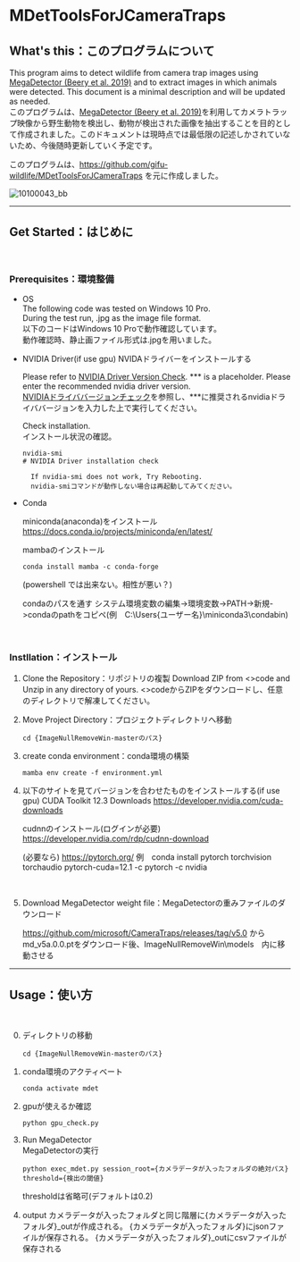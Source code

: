 # MDetToolsForJCameraTraps

## What's this：このプログラムについて

This program aims to detect wildlife from camera trap images using [MegaDetector (Beery et al. 2019)](https://github.com/microsoft/CameraTraps) and to extract images in which animals were detected. This document is a minimal description and will be updated as needed.  
このプログラムは、[MegaDetector (Beery et al. 2019)](https://github.com/microsoft/CameraTraps)を利用してカメラトラップ映像から野生動物を検出し、動物が検出された画像を抽出することを目的として作成されました。このドキュメントは現時点では最低限の記述しかされていないため、今後随時更新していく予定です。

このプログラムは、https://github.com/gifu-wildlife/MDetToolsForJCameraTraps を元に作成しました。
 
![10100043_bb](https://github.com/yodaka0/ImageNullRemoveWin/assets/38493521/ed5624b0-7db4-4a96-a817-49c062d88e70)

---

## Get Started：はじめに

<br />

### Prerequisites：環境整備

* OS  
    The following code was tested on Windows 10 Pro.  
    During the test run, .jpg as the image file format.  
    以下のコードはWindows 10 Proで動作確認しています。  
    動作確認時、静止画ファイル形式は.jpgを用いました。

* NVIDIA Driver(if use gpu)
    NVIDAドライバーをインストールする

    Please refer to [NVIDIA Driver Version Check](https://www.nvidia.com/Download/index.aspx?lang=en-us).
    *** is a placeholder. Please enter the recommended nvidia driver version.  
    [NVIDIAドライババージョンチェック](https://www.nvidia.com/Download/index.aspx?lang=en-us)を参照し、***に推奨されるnvidiaドライババージョンを入力した上で実行してください。  

    Check installation.  
    インストール状況の確認。

    ```commandprompt
    nvidia-smi 
    # NVIDIA Driver installation check
    ```

        If nvidia-smi does not work, Try Rebooting.  
        nvidia-smiコマンドが動作しない場合は再起動してみてください。

* Conda

    miniconda(anaconda)をインストール
    https://docs.conda.io/projects/miniconda/en/latest/

    mambaのインストール
    ```commandprompt 
    conda install mamba -c conda-forge
    ```
    (powershell では出来ない。相性が悪い？)

    condaのパスを通す
    システム環境変数の編集->環境変数->PATH->新規->condaのpathをコピペ(例　C:\Users\{ユーザー名}\miniconda3\condabin)


<br />

### Instllation：インストール

1. Clone the Repository：リポジトリの複製
    Download ZIP from <>code and Unzip in any directory of yours. 
    <>codeからZIPをダウンロードし、任意のディレクトリで解凍してください。

2. Move Project Directory：プロジェクトディレクトリへ移動

    ```commandprompt
    cd {ImageNullRemoveWin-masterのパス}
    ```

3. create conda environment：conda環境の構築

    ```commandprompt
    mamba env create -f environment.yml
    ```
    
4. 以下のサイトを見てバージョンを合わせたものをインストールする(if use gpu)
    CUDA Toolkit 12.3 Downloads
    https://developer.nvidia.com/cuda-downloads 

    cudnnのインストール(ログインが必要)
    https://developer.nvidia.com/rdp/cudnn-download

    (必要なら)
    https://pytorch.org/ 
    例　conda install pytorch torchvision torchaudio pytorch-cuda=12.1 -c pytorch -c nvidia
  
<br />

5. Download MegaDetector weight file：MegaDetectorの重みファイルのダウンロード

    https://github.com/microsoft/CameraTraps/releases/tag/v5.0
    からmd_v5a.0.0.ptをダウンロード後、ImageNullRemoveWin\models　内に移動させる


---

## Usage：使い方

<br />

0. ディレクトリの移動

    ```commandprompt
    cd {ImageNullRemoveWin-masterのパス}
    ```
    
1. conda環境のアクティベート

    ```commandprompt
    conda activate mdet
    ```


2. gpuが使えるか確認 

    ```commandprompt(conda)
    python gpu_check.py
    ```


3. Run MegaDetector  
  MegaDetectorの実行

    ```commandprompt(conda)
    python exec_mdet.py session_root={カメラデータが入ったフォルダの絶対パス} threshold={検出の閾値}
    ```
    thresholdは省略可(デフォルトは0.2)
4. output
   カメラデータが入ったフォルダと同じ階層に{カメラデータが入ったフォルダ}_outが作成される。
   {カメラデータが入ったフォルダ}にjsonファイルが保存される。
   {カメラデータが入ったフォルダ}_outにcsvファイルが保存される


